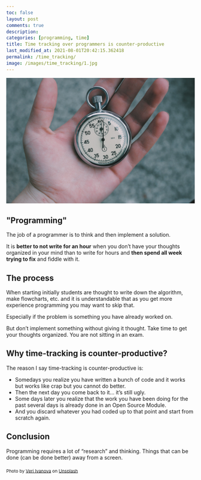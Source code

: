 ```yaml
---
toc: false
layout: post
comments: true
description: 
categories: [programming, time]
title: Time tracking over programmers is counter-productive
last_modified_at: 2021-08-01T20:42:15.362418
permalink: /time_tracking/
image: /images/time_tracking/1.jpg
---
```


![](/images/time_tracking/1.jpg)

## "Programming"

The job of a programmer is to think and then implement a solution.

It is **better to not write for an hour** when you don’t have your thoughts organized in your mind than to write for hours and **then spend all week trying to fix** and fiddle with it.

## The process

When starting initially students are thought to write down the algorithm, make flowcharts, etc. and it is understandable that as you get more experience programming you may want to skip that.

Especially if the problem is something you have already worked on.

But don’t implement something without giving it thought. Take time to get your thoughts organized. You are not sitting in an exam.

## Why time-tracking is counter-productive?

The reason I say time-tracking is counter-productive is:
- Somedays you realize you have written a bunch of code and it works but works like crap but you cannot do better.
- Then the next day you come back to it... it’s still ugly.
- Some days later you realize that the work you have been doing for the past several days is already done in an Open Source Module.
- And you discard whatever you had coded up to that point and start from scratch again.

## Conclusion

Programming requires a lot of “research” and thinking. Things that can be done (can be done better) away from a screen.

<sub>Photo by <a href="https://unsplash.com/@veri_ivanova?utm_source=unsplash&amp;utm_medium=referral&amp;utm_content=creditCopyText">Veri Ivanova</a> on <a href="https://unsplash.com/s/photos/time-tracking?utm_source=unsplash&amp;utm_medium=referral&amp;utm_content=creditCopyText">Unsplash</a></sub>